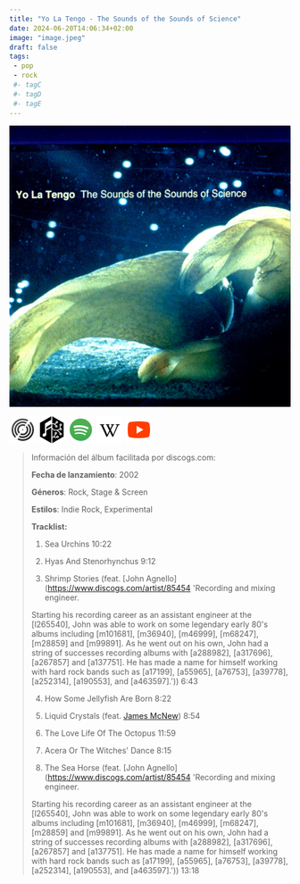 ```yaml
---
title: "Yo La Tengo - The Sounds of the Sounds of Science"
date: 2024-06-20T14:06:34+02:00
image: "image.jpeg"
draft: false
tags:
 - pop
 - rock
 #- tagC
 #- tagD
 #- tagE
---
```

![cover](image.jpeg (Yo-La-Tengo - The-Sounds-of-the-Sounds-of-Science))
 
[![discogs](../links/svg/discogs.png (discogs))](https://www.discogs.com/master/1737286)
[![musicbrainz](../links/svg/musicbrainz.png (musicbrainz))](https://musicbrainz.org/release/a880e2ec-176b-4b65-9883-841886668053)
[![spotify](../links/svg/spotify.png (putify))](https://open.spotify.com/album/27Gh3nRYlEQMqgublKeBPh)
[![wikipedia](../links/svg/wikipedia.png (wikipedia))](error)
[![youtube](../links/svg/youtube.png (youtube))](https://www.youtube.com/playlist?list=PL7_IR4CRszo6tlhrppErCf3xgq9gHmYJu)
 
<!-- [![bandcamp](../links/svg/bandcamp.png (bandcamp))]() -->
<!-- [![lastfm](../links/svg/lastfm.png (lastfm))]() -->
 
> Información del álbum facilitada por discogs.com:
> 
> **Fecha de lanzamiento**: 2002
> 
> **Géneros**: Rock, Stage & Screen
> 
> **Estilos**: Indie Rock, Experimental
> 
> **Tracklist:**
> 
>   1. Sea Urchins    10:22
> 
>   2. Hyas And Stenorhynchus    9:12
> 
>   3. Shrimp Stories 
> (feat. [John Agnello](https://www.discogs.com/artist/85454 'Recording and mixing engineer.
> 
> Starting his recording career as an assistant engineer at the [l265540], John was able to work on some legendary early 80's albums including [m101681], [m36940], [m46999], [m68247], [m28859] and [m99891]. As he went out on his own, John had a string of successes recording albums with [a288982], [a317696], [a267857] and [a137751].  He has made a name for himself working with hard rock bands such as [a17199], [a55965], [a76753], [a39778], [a252314], [a190553], and [a463597].'))   6:43
> 
>   4. How Some Jellyfish Are Born    8:22
> 
>   5. Liquid Crystals 
> (feat. [James McNew](https://www.discogs.com/artist/365541 'American bassist'))   8:54
> 
>   6. The Love Life Of The Octopus    11:59
> 
>   7. Acera Or The Witches' Dance    8:15
> 
>   8. The Sea Horse 
> (feat. [John Agnello](https://www.discogs.com/artist/85454 'Recording and mixing engineer.
> 
> Starting his recording career as an assistant engineer at the [l265540], John was able to work on some legendary early 80's albums including [m101681], [m36940], [m46999], [m68247], [m28859] and [m99891]. As he went out on his own, John had a string of successes recording albums with [a288982], [a317696], [a267857] and [a137751].  He has made a name for himself working with hard rock bands such as [a17199], [a55965], [a76753], [a39778], [a252314], [a190553], and [a463597].'))   13:18
> 
